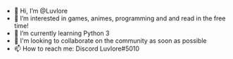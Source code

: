 - 👋 Hi, I’m @Luvlore
- 👀 I’m interested in games, animes, programming and and read in the free time!
- 🌱 I’m currently learning Python 3
- 💞️ I'm looking to collaborate on the community as soon as possible
- 📫 How to reach me: Discord Luvlore#5010

<!---
Luvlore/Luvlore is a ✨ special ✨ repository because its `README.md` (this file) appears on your GitHub profile.
You can click the Preview link to take a look at your changes.
--->
